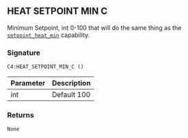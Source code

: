 ## HEAT SETPOINT MIN C

Minimum Setpoint, int 0-100 that will do the same thing as the [`setpoint_heat_min`][1] capability.


### Signature

`C4:HEAT_SETPOINT_MIN_C ()` 


| Parameter | Description |
| --- | --- |
| int | Default 100 |


### Returns

`None`

[1]:	https://control4.github.io/docs-driverworks-proxyprotocol/#thermostat-capabilities